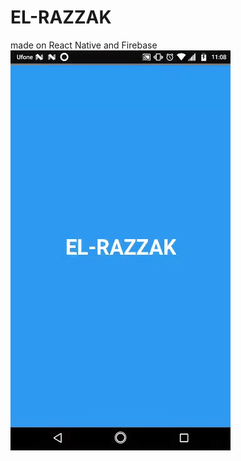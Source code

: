 # EL-RAZZAK
made on React Native and Firebase
<a href="https://github.com/maheenriaz/EL-RAZZAK/blob/main/ezgif.com-gif-maker%20(13).gif"><img src="https://github.com/maheenriaz/EL-RAZZAK/blob/main/ezgif.com-gif-maker%20(13).gif" title="react native"></a>

